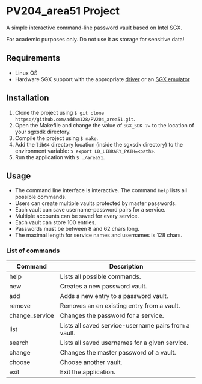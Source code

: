 # PV204_area51 Project

A simple interactive command-line password vault based on Intel SGX.

For academic purposes only. Do not use it as storage for sensitive data!

## Requirements

- Linux OS
- Hardware SGX support with the appropriate [driver](https://github.com/intel/linux-sgx-driver) or an [SGX emulator](https://github.com/sslab-gatech/opensgx)

## Installation

1. Clone the project using `$ git clone https://github.com/addam128/PV204_area51.git`.
2. Open the Makefile and change the value of `SGX_SDK ?=` to the location of your sgxsdk directory.
3. Compile the project using `$ make`.
4. Add the `lib64` directory location (inside the sgxsdk directory) to the environment variable: `$ export LD_LIBRARY_PATH=<path>`.
5. Run the application with `$ ./area51`.

## Usage

- The command line interface is interactive. The command `help` lists all possible commands.
- Users can create multiple vaults protected by master passwords.
- Each vault can save username-password pairs for a service.
- Multiple accounts can be saved for every service.
- Each vault can store 100 entries.
- Passwords must be between 8 and 62 chars long.
- The maximal length for service names and usernames is 128 chars.

### List of commands

Command | Description
------- | -----
help | Lists all possible commands.
new | Creates a new password vault.
add | Adds a new entry to a password vault.
remove | Removes an en existing entry from a vault.
change_service | Changes the password for a service.
list | Lists all saved service-username pairs from a vault.
search | Lists all saved usernames for a given service.
change | Changes the master password of a vault.
choose | Choose another vault.
exit | Exit the application.
